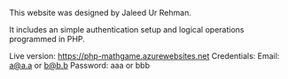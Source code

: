 This website was designed by Jaleed Ur Rehman.

It includes an simple authentication setup and logical operations programmed in PHP.

Live version: https://php-mathgame.azurewebsites.net
Credentials:
  Email: a@a.a or b@b.b
  Password: aaa or bbb
